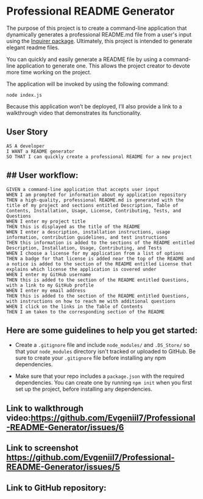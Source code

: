 # Professional README Generator

The purpose of this project is to create a command-line application that dynamically generates a professional README.md file from a user's input using the [Inquirer package](https://www.npmjs.com/package/inquirer). Ultimately, this project is intended to generate elegant readme files.

You can quickly and easily generate a README file by using a command-line application to generate one. This allows the project creator to devote more time working on the project.

The application will be invoked by using the following command:

```
node index.js
```

Because this application won’t be deployed, I’ll also provide a link to a walkthrough video that demonstrates its functionality. 

## User Story

```
AS A developer
I WANT a README generator
SO THAT I can quickly create a professional README for a new project
```

## ## User workflow:

```
GIVEN a command-line application that accepts user input
WHEN I am prompted for information about my application repository
THEN a high-quality, professional README.md is generated with the title of my project and sections entitled Description, Table of Contents, Installation, Usage, License, Contributing, Tests, and Questions
WHEN I enter my project title
THEN this is displayed as the title of the README
WHEN I enter a description, installation instructions, usage information, contribution guidelines, and test instructions
THEN this information is added to the sections of the README entitled Description, Installation, Usage, Contributing, and Tests
WHEN I choose a license for my application from a list of options
THEN a badge for that license is added near the top of the README and a notice is added to the section of the README entitled License that explains which license the application is covered under
WHEN I enter my GitHub username
THEN this is added to the section of the README entitled Questions, with a link to my GitHub profile
WHEN I enter my email address
THEN this is added to the section of the README entitled Questions, with instructions on how to reach me with additional questions
WHEN I click on the links in the Table of Contents
THEN I am taken to the corresponding section of the README
```

## Here are some guidelines to help you get started:

* Create a `.gitignore` file and include `node_modules/` and `.DS_Store/` so that your `node_modules` directory isn't tracked or uploaded to GitHub. Be sure to create your `.gitignore` file before installing any npm dependencies.

* Make sure that your repo includes a `package.json` with the required dependencies. You can create one by running `npm init` when you first set up the project, before installing any dependencies.


## Link to walkthrough video:https://github.com/EvgeniiI7/Professional-README-Generator/issues/6


## Link to screenshot https://github.com/EvgeniiI7/Professional-README-Generator/issues/5


## Link to GitHub repository:
